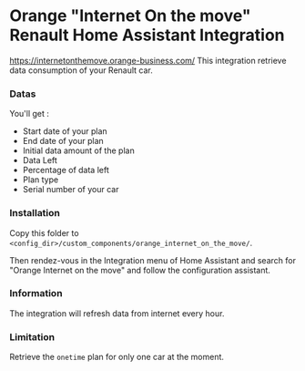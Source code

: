 # Orange "Internet On the move" Renault Home Assistant Integration

https://internetonthemove.orange-business.com/
This integration retrieve data consumption of your Renault car.

### Datas

You'll get :
* Start date of your plan
* End date of your plan
* Initial data amount of the plan
* Data Left
* Percentage of data left
* Plan type
* Serial number of your car

### Installation

Copy this folder to `<config_dir>/custom_components/orange_internet_on_the_move/`.

Then rendez-vous in the Integration menu of Home Assistant and search for "Orange Internet on the move" and follow the configuration assistant.

### Information

The integration will refresh data from internet every hour.

### Limitation

Retrieve the `onetime` plan for only one car at the moment.